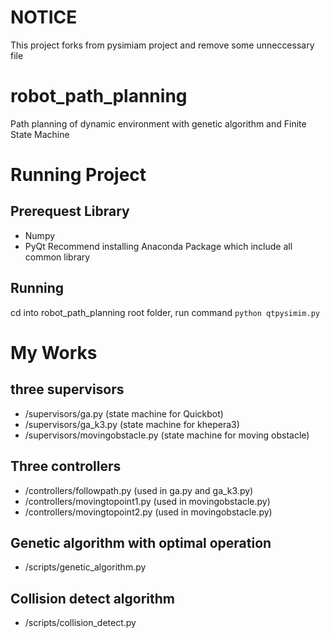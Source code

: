 # NOTICE
This project forks from pysimiam project and remove some unneccessary file

# robot_path_planning
Path planning of dynamic environment with genetic algorithm and Finite State Machine


# Running Project
## Prerequest Library
- Numpy
- PyQt
Recommend installing Anaconda Package which include all common library

## Running
cd into robot_path_planning root folder, run command ```python qtpysimim.py```

# My Works
## three supervisors
- /supervisors/ga.py (state machine for Quickbot)
- /supervisors/ga_k3.py (state machine for khepera3)
- /supervisors/movingobstacle.py (state machine for moving obstacle)

## Three controllers
- /controllers/followpath.py (used in ga.py and ga_k3.py)
- /controllers/movingtopoint1.py (used in movingobstacle.py)
- /controllers/movingtopoint2.py (used in movingobstacle.py)

## Genetic algorithm with optimal operation
- /scripts/genetic_algorithm.py

## Collision detect algorithm
- /scripts/collision_detect.py

